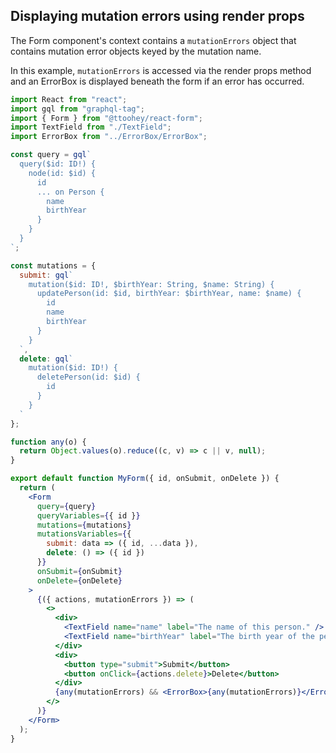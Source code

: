 ## Displaying mutation errors using render props

The Form component's context contains a `mutationErrors` object that contains
mutation error objects keyed by the mutation name.

In this example, `mutationErrors` is accessed via the render props method and
an ErrorBox is displayed beneath the form if an error has occurred.

```jsx
import React from "react";
import gql from "graphql-tag";
import { Form } from "@ttoohey/react-form";
import TextField from "./TextField";
import ErrorBox from "../ErrorBox/ErrorBox";

const query = gql`
  query($id: ID!) {
    node(id: $id) {
      id
      ... on Person {
        name
        birthYear
      }
    }
  }
`;

const mutations = {
  submit: gql`
    mutation($id: ID!, $birthYear: String, $name: String) {
      updatePerson(id: $id, birthYear: $birthYear, name: $name) {
        id
        name
        birthYear
      }
    }
  `,
  delete: gql`
    mutation($id: ID!) {
      deletePerson(id: $id) {
        id
      }
    }
  `
};

function any(o) {
  return Object.values(o).reduce((c, v) => c || v, null);
}

export default function MyForm({ id, onSubmit, onDelete }) {
  return (
    <Form
      query={query}
      queryVariables={{ id }}
      mutations={mutations}
      mutationsVariables={{
        submit: data => ({ id, ...data }),
        delete: () => ({ id })
      }}
      onSubmit={onSubmit}
      onDelete={onDelete}
    >
      {({ actions, mutationErrors }) => (
        <>
          <div>
            <TextField name="name" label="The name of this person." />
            <TextField name="birthYear" label="The birth year of the person" />
          </div>
          <div>
            <button type="submit">Submit</button>
            <button onClick={actions.delete}>Delete</button>
          </div>
          {any(mutationErrors) && <ErrorBox>{any(mutationErrors)}</ErrorBox>}
        </>
      )}
    </Form>
  );
}
```
